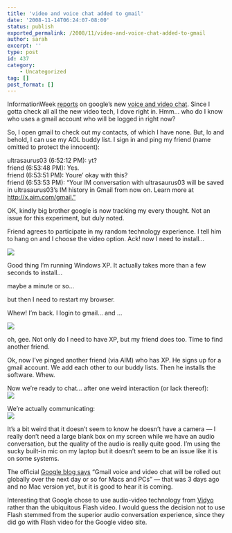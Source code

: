 ```yaml
---
title: 'video and voice chat added to gmail'
date: '2008-11-14T06:24:07-08:00'
status: publish
exported_permalink: /2008/11/video-and-voice-chat-added-to-gmail
author: sarah
excerpt: ''
type: post
id: 437
category:
    - Uncategorized
tag: []
post_format: []
---
```

InformationWeek [reports](http://www.informationweek.com/blog/main/archives/2008/11/google_adds_vid_1.html;jsessionid=VJY03MBID00RAQSNDLRSKH0CJUNN2JVN) on google’s new [voice and video chat](http://googleblog.blogspot.com/2008/11/talk-face-to-face-right-from-within.html). Since I gotta check all all the new video tech, I dove right in. Hmm… who do I know who uses a gmail account who will be logged in right now?

So, I open gmail to check out my contacts, of which I have none. But, lo and behold, I can use my AOL buddy list. I sign in and ping my friend (name omitted to protect the innocent):

ultrasaurus03 (6:52:12 PM): yt?  
friend (6:53:48 PM): Yes.  
friend (6:53:51 PM): Youre’ okay with this?  
friend (6:53:53 PM): “Your IM conversation with ultrasaurus03 will be saved in ultrasaurus03’s IM history in Gmail from now on. Learn more at http://x.aim.com/gmail.”

OK, kindly big brother google is now tracking my every thought. Not an issue for this experiment, but duly noted.

Friend agrees to participate in my random technology experience. I tell him to hang on and I choose the video option. Ack! now I need to install…

![](https://www.ultrasaurus.com/images/blog/google-video-chat/install.png)

Good thing I’m running Windows XP. It actually takes more than a few seconds to install…

maybe a minute or so…

but then I need to restart my browser.

Whew! I’m back. I login to gmail… and …

![](https://www.ultrasaurus.com/images/blog/google-video-chat/not-yet-available.png)

oh, gee. Not only do I need to have XP, but my friend does too. Time to find another friend.

Ok, now I’ve pinged another friend (via AIM) who has XP. He signs up for a gmail account. We add each other to our buddy lists. Then he installs the software. Whew.

Now we’re ready to chat… after one weird interaction (or lack thereof):  
![](https://www.ultrasaurus.com/images/blog/google-video-chat/invite.png)

We’re actually communicating:  
![](https://www.ultrasaurus.com/images/blog/google-video-chat/pic-in-pic.png)

It’s a bit weird that it doesn’t seem to know he doesn’t have a camera — I really don’t need a large blank box on my screen while we have an audio conversation, but the quality of the audio is really quite good. I’m using the sucky built-in mic on my laptop but it doesn’t seem to be an issue like it is on some systems.

The official [Google blog says](http://googleblog.blogspot.com/2008/11/talk-face-to-face-right-from-within.html) “Gmail voice and video chat will be rolled out globally over the next day or so for Macs and PCs” — that was 3 days ago and no Mac version yet, but it is good to hear it is coming.

Interesting that Google chose to use audio-video technology from [Vidyo](http://www.vidyo.com/) rather than the ubiquitous Flash video. I would guess the decision not to use Flash stemmed from the superior audio conversation experience, since they did go with Flash video for the Google video site.